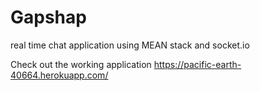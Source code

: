 # Gapshap

real time chat application using MEAN stack and socket.io

Check out the working application 
https://pacific-earth-40664.herokuapp.com/

